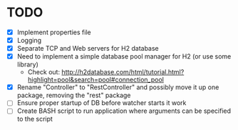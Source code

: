 # TODO

* [x] Implement properties file
* [x] Logging
* [x] Separate TCP and Web servers for H2 database
* [x] Need to implement a simple database pool manager for H2 (or use some library)
    - Check out: http://h2database.com/html/tutorial.html?highlight=pool&search=pool#connection_pool
* [x] Rename "Controller" to "RestController" and possibly move it up one package, removing the "rest" package
* [ ] Ensure proper startup of DB before watcher starts it work
* [ ] Create BASH script to run application where arguments can be specified to the script

